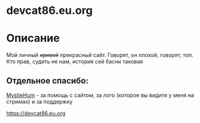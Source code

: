 # devcat86.eu.org
# Описание
Мой личный ~~кривой~~ прекрасный сайт. Говорят, он плохой, говорят, топ. Кто прав, судить не нам, история сей басни таковая
## Отдельное спасибо:
[MystieHum](https://github.com/MystieHum) - за помощь с сайтом, за лого (которое вы видите у меня на стримах) и за поддержку  

https://devcat86.eu.org
